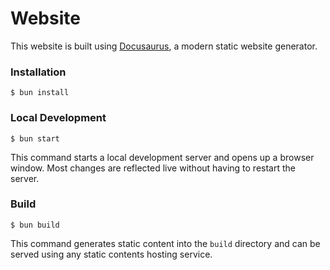 # Website

This website is built using [Docusaurus](https://docusaurus.io/), a modern static website generator.

### Installation

```
$ bun install
```

### Local Development

```
$ bun start
```

This command starts a local development server and opens up a browser window. Most changes are reflected live without having to restart the server.

### Build

```
$ bun build
```

This command generates static content into the `build` directory and can be served using any static contents hosting service.
